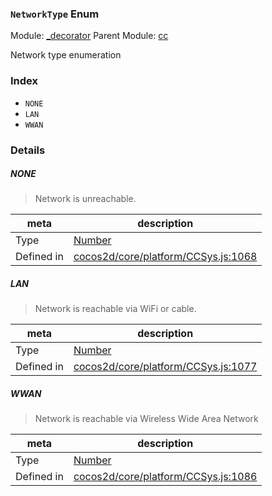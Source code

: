 ### `NetworkType` Enum



Module: [_decorator](../modules/_decorator.md)
Parent Module: [cc](../modules/cc.md)


Network type enumeration


### Index
  - `NONE`
  - `LAN`
  - `WWAN`

### Details


##### NONE

> Network is unreachable.

| meta | description |
|------|-------------|
| Type | <a href="https://developer.mozilla.org/en/JavaScript/Reference/Global_Objects/Number" class="crosslink external" target="_blank">Number</a> |
| Defined in | [cocos2d/core/platform/CCSys.js:1068](https://github.com/cocos-creator/engine/blob/4f734a806d1fd7c4073fb064fddc961384fe67af/cocos2d/core/platform/CCSys.js#L1068) |



##### LAN

> Network is reachable via WiFi or cable.

| meta | description |
|------|-------------|
| Type | <a href="https://developer.mozilla.org/en/JavaScript/Reference/Global_Objects/Number" class="crosslink external" target="_blank">Number</a> |
| Defined in | [cocos2d/core/platform/CCSys.js:1077](https://github.com/cocos-creator/engine/blob/4f734a806d1fd7c4073fb064fddc961384fe67af/cocos2d/core/platform/CCSys.js#L1077) |



##### WWAN

> Network is reachable via Wireless Wide Area Network

| meta | description |
|------|-------------|
| Type | <a href="https://developer.mozilla.org/en/JavaScript/Reference/Global_Objects/Number" class="crosslink external" target="_blank">Number</a> |
| Defined in | [cocos2d/core/platform/CCSys.js:1086](https://github.com/cocos-creator/engine/blob/4f734a806d1fd7c4073fb064fddc961384fe67af/cocos2d/core/platform/CCSys.js#L1086) |


